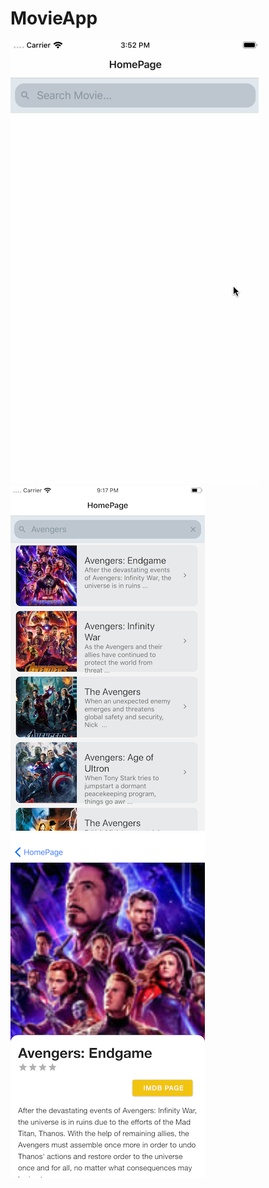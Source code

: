 # MovieApp
![Demo](app/assets/demo.gif)
![HomePage](app/assets/homepage.png)
![MoviePage](app/assets/moviescene.png)
